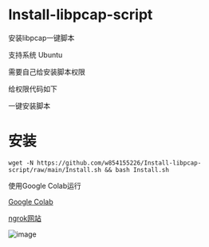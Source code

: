 # Install-libpcap-script

安装libpcap一键脚本

支持系统 Ubuntu

需要自己给安装脚本权限

给权限代码如下

一键安装脚本

# 安装

```
wget -N https://github.com/w854155226/Install-libpcap-script/raw/main/Install.sh && bash Install.sh
```

使用Google Colab运行

[Google Colab](https://colab.research.google.com/github/gokulapap/colab-free-vps/blob/main/colab_free_vps.ipynb#scrollTo=uC-OXOiq8koc)

[ngrok网站](https://ngrok.com/)

![image](https://github.com/w854155226/Install-libpcap-script/raw/main/img/1.png)

